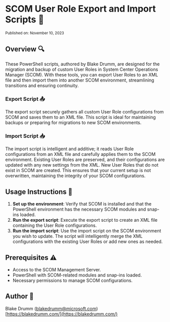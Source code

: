 # SCOM User Role Export and Import Scripts :floppy_disk:

<sup>Published on: November 10, 2023</sup>

## Overview :mag:
These PowerShell scripts, authored by Blake Drumm, are designed for the migration and backup of custom User Roles in System Center Operations Manager (SCOM). With these tools, you can export User Roles to an XML file and then import them into another SCOM environment, streamlining transitions and ensuring continuity.

### Export Script :outbox_tray:
The export script securely gathers all custom User Role configurations from SCOM and saves them to an XML file. This script is ideal for maintaining backups or preparing for migrations to new SCOM environments.

### Import Script :inbox_tray:
The import script is intelligent and additive; it reads User Role configurations from an XML file and carefully applies them to the SCOM environment. Existing User Roles are preserved, and their configurations are updated with any new settings from the XML. New User Roles that do not exist in SCOM are created. This ensures that your current setup is not overwritten, maintaining the integrity of your SCOM configurations.

## Usage Instructions :page_with_curl:
1. **Set up the environment**: Verify that SCOM is installed and that the PowerShell environment has the necessary SCOM modules and snap-ins loaded.
2. **Run the export script**: Execute the export script to create an XML file containing the User Role configurations.
3. **Run the import script**: Use the import script on the SCOM environment you wish to update. The script will intelligently merge the XML configurations with the existing User Roles or add new ones as needed.

## Prerequisites :warning:
- Access to the SCOM Management Server.
- PowerShell with SCOM-related modules and snap-ins loaded.
- Necessary permissions to manage SCOM configurations.

## Author :bust_in_silhouette:
Blake Drumm (blakedrumm@microsoft.com) \
[https://blakedrumm.com/](https://blakedrumm.com/)
